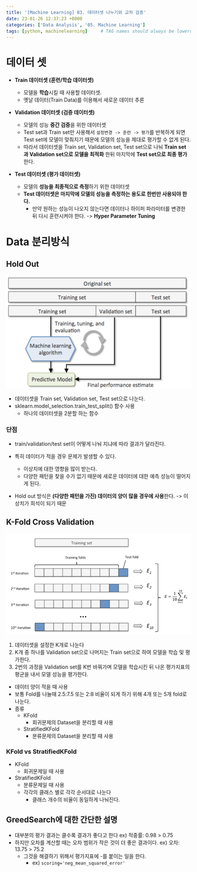 ```yaml
---
title: '[Machine Learning] 03. 데이터셋 나누기와 교차 검증'
date: 23-01-26 12:37:23 +0800
categories: ['Data Analysis', '05. Machine Learning']
tags: [python, machinelearning]     # TAG names should always be lowercase
---
```


# 데이터 셋
- **Train 데이터셋 (훈련/학습 데이터셋)**
    - 모델을 **학습**시킬 때 사용할 데이터셋.
    - 옛날 데이터(Train Data)를 이용해서 새로운 데이터 추론

- **Validation 데이터셋 (검증 데이터셋)**
    - 모델의 성능 **중간 검증**을 위한 데이터셋
    - Test set과 Train set만 사용해서 `설정변경 -> 훈련 -> 평가`를 반복하게 되면 Test set에 모델이 맞춰지기 때문에 모델의 성능을 제대로 평가할 수 없게 된다.
    - 따라서 데이터셋을 Train set, Validation set, Test set으로 나눠 **Train set과 Validation set으로 모델을 최적화** 한뒤 마지막에 **Test set으로 최종 평가**한다.

- **Test 데이터셋 (평가 데이터셋)**
    - 모델의 **성능을 최종적으로 측정**하기 위한 데이터셋
    - **Test 데이터셋은 마지막에 모델의 성능을 측정하는 용도로 한번만 사용되야 한다.**
        - 만약 원하는 성능이 나오지 않는다면 데이터나 하이퍼 파라미터를 변경한 뒤 다시 훈련시켜야 한다. -> **Hyper Parameter Tuning**

# Data 분리방식

## Hold Out

![holdout](../../../assets/img/playdata/05_machine_learning/03_01.png)

- 데이터셋을 Train set, Validation set, Test set으로 나눈다.
- sklearn.model_selection.train_test_split() 함수 사용
    - 하나의 데이터셋을 2분할 하는 함수



### 단점
- train/validation/test set이 어떻게 나눠 지냐에 따라 결과가 달라진다.

- 특히 데이터가 적을 경우 문제가 발생할 수 있다.
    - 이상치에 대한 영향을 많이 받는다.
    - 다양한 패턴을 찾을 수가 없기 때문에 새로운 데이터에 대한 예측 성능이 떨어지게 된다.
- Hold out 방식은 **(다양한 패턴을 가진) 데이터의 양이 많을 경우에 사용**한다. -> 이상치가 희석이 되기 때문

## K-Fold Cross Validation

![crossvalidation](../../../assets/img/playdata/05_machine_learning/03_02.png)

1. 데이터셋을 설정한 K개로 나눈다
2. K개 중 하나를 Validation set으로 나머지는 Train set으로 하여 모델을 학습 및 평가한다.
3. 2번의 과정을 Validation set를 K번 바꿔가며 모델을 학습시킨 뒤 나온 평가지표의 평균을 내서 모델 성능을 평가한다.

- 데이터 양이 적을 때 사용
- 보통 Fold를 나눌때 2.5:7.5 또는 2:8 비율이 되게 하기 위해 4개 또는 5개 fold로 나눈다.
- 종류
    - KFold
        - 회귀문제의 Dataset을 분리할 때 사용
    - StratifiedKFold
        - 분류문제의 Dataset을 분리할 때 사용

### KFold vs StratifiedKFold
- KFold
    - 회귀문제일 때 사용
- StratifiedKFold
    - 분류문제일 때 사용
    - 각각의 클래스 별로 각각 순서대로 나눈다
        - 클래스 개수의 비율이 동일하게 나눠진다.

## GreedSearch에 대한 간단한 설명
- 대부분의 평가 결과는 클수록 결과가 좋다고 한다 ex) 적중률: 0.98 > 0.75
- 하지만 오차를 계산할 때는 오차 범위가 작은 것이 더 좋은 결과이다. ex) 오차: 13.75 > 75.2
    - 그것을 해결하기 위해서 평가지표에 -를 붙이는 일을 한다.
        - ex) `scoring='neg_mean_squared_error'`